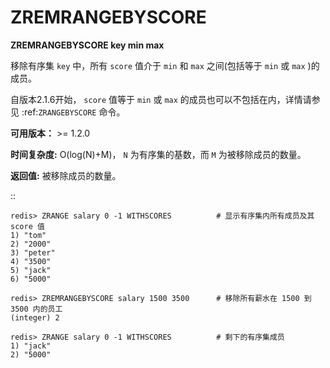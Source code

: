 # ZREMRANGEBYSCORE


**ZREMRANGEBYSCORE key min max**

移除有序集 ``key`` 中，所有 ``score`` 值介于 ``min`` 和 ``max`` 之间(包括等于 ``min`` 或 ``max`` )的成员。

自版本2.1.6开始， ``score`` 值等于 ``min`` 或 ``max`` 的成员也可以不包括在内，详情请参见 :ref:`ZRANGEBYSCORE` 命令。

**可用版本：**
    >= 1.2.0

**时间复杂度:**
    O(log(N)+M)， ``N`` 为有序集的基数，而 ``M`` 为被移除成员的数量。

**返回值:**
    被移除成员的数量。

::
    
    redis> ZRANGE salary 0 -1 WITHSCORES          # 显示有序集内所有成员及其 score 值
    1) "tom"
    2) "2000"
    3) "peter"
    4) "3500"
    5) "jack"
    6) "5000"

    redis> ZREMRANGEBYSCORE salary 1500 3500      # 移除所有薪水在 1500 到 3500 内的员工
    (integer) 2

    redis> ZRANGE salary 0 -1 WITHSCORES          # 剩下的有序集成员
    1) "jack"
    2) "5000"



